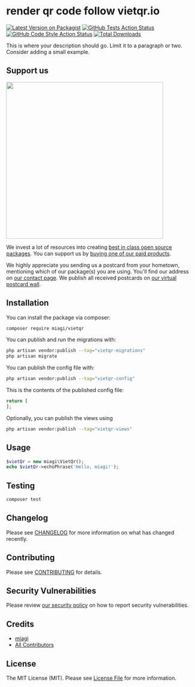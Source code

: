 # render qr code follow vietqr.io

[![Latest Version on Packagist](https://img.shields.io/packagist/v/miagi/vietqr.svg?style=flat-square)](https://packagist.org/packages/miagi/vietqr)
[![GitHub Tests Action Status](https://img.shields.io/github/actions/workflow/status/miagi/vietqr/run-tests.yml?branch=main&label=tests&style=flat-square)](https://github.com/miagi/vietqr/actions?query=workflow%3Arun-tests+branch%3Amain)
[![GitHub Code Style Action Status](https://img.shields.io/github/actions/workflow/status/miagi/vietqr/fix-php-code-style-issues.yml?branch=main&label=code%20style&style=flat-square)](https://github.com/miagi/vietqr/actions?query=workflow%3A"Fix+PHP+code+style+issues"+branch%3Amain)
[![Total Downloads](https://img.shields.io/packagist/dt/miagi/vietqr.svg?style=flat-square)](https://packagist.org/packages/miagi/vietqr)

This is where your description should go. Limit it to a paragraph or two. Consider adding a small example.

## Support us

[<img src="https://github-ads.s3.eu-central-1.amazonaws.com/vietqr.jpg?t=1" width="419px" />](https://spatie.be/github-ad-click/vietqr)

We invest a lot of resources into creating [best in class open source packages](https://spatie.be/open-source). You can support us by [buying one of our paid products](https://spatie.be/open-source/support-us).

We highly appreciate you sending us a postcard from your hometown, mentioning which of our package(s) you are using. You'll find our address on [our contact page](https://spatie.be/about-us). We publish all received postcards on [our virtual postcard wall](https://spatie.be/open-source/postcards).

## Installation

You can install the package via composer:

```bash
composer require miagi/vietqr
```

You can publish and run the migrations with:

```bash
php artisan vendor:publish --tag="vietqr-migrations"
php artisan migrate
```

You can publish the config file with:

```bash
php artisan vendor:publish --tag="vietqr-config"
```

This is the contents of the published config file:

```php
return [
];
```

Optionally, you can publish the views using

```bash
php artisan vendor:publish --tag="vietqr-views"
```

## Usage

```php
$vietQr = new miagi\VietQr();
echo $vietQr->echoPhrase('Hello, miagi!');
```

## Testing

```bash
composer test
```

## Changelog

Please see [CHANGELOG](CHANGELOG.md) for more information on what has changed recently.

## Contributing

Please see [CONTRIBUTING](CONTRIBUTING.md) for details.

## Security Vulnerabilities

Please review [our security policy](../../security/policy) on how to report security vulnerabilities.

## Credits

- [miagi](https://github.com/miagi)
- [All Contributors](../../contributors)

## License

The MIT License (MIT). Please see [License File](LICENSE.md) for more information.
